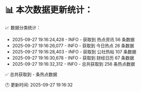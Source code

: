 📊 本次数据更新统计：
==========================

📈 数据分类统计：
- 2025-09-27 19:16:24,428 - INFO - 获取到 热点资讯 56 条数据
- 2025-09-27 19:16:26,077 - INFO - 获取到 今日热点 26 条数据
- 2025-09-27 19:16:28,403 - INFO - 获取到 公社热帖 107 条数据
- 2025-09-27 19:16:30,678 - INFO - 获取到 财经日历 67 条数据
- 2025-09-27 19:16:32,312 - INFO - 总共获取到 256 条热点数据

✅ 总共获取到 - 条热点数据

🕐 更新时间: 2025-09-27 19:16:32
